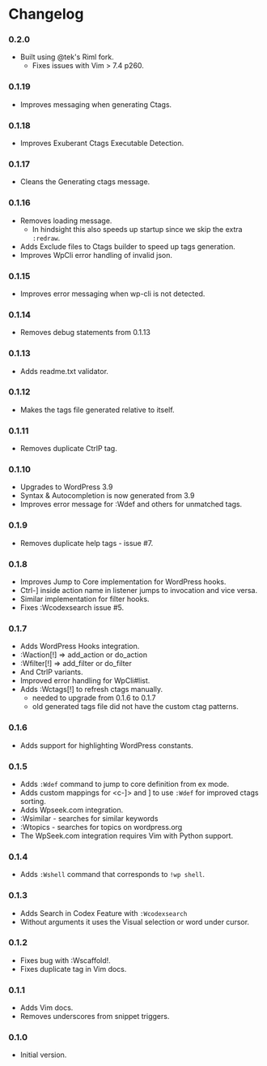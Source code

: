 # Changelog

### 0.2.0

* Built using @tek's Riml fork.
  * Fixes issues with Vim > 7.4 p260.

### 0.1.19

* Improves messaging when generating Ctags.

### 0.1.18

* Improves Exuberant Ctags Executable Detection.

### 0.1.17

* Cleans the Generating ctags message.

### 0.1.16

* Removes loading message.
  * In hindsight this also speeds up startup since we skip
    the extra `:redraw`.
* Adds Exclude files to Ctags builder to speed up tags generation.
* Improves WpCli error handling of invalid json.

### 0.1.15

* Improves error messaging when wp-cli is not detected.

### 0.1.14

* Removes debug statements from 0.1.13

### 0.1.13

* Adds readme.txt validator.

### 0.1.12

* Makes the tags file generated relative to itself.

### 0.1.11

* Removes duplicate CtrlP tag.

### 0.1.10

* Upgrades to WordPress 3.9
* Syntax & Autocompletion is now generated from 3.9
* Improves error message for :Wdef and others for unmatched tags.

### 0.1.9

* Removes duplicate help tags - issue #7.

### 0.1.8

* Improves Jump to Core implementation for WordPress hooks.
* Ctrl-] inside action name in listener jumps to invocation and vice
  versa.
* Similar implementation for filter hooks.
* Fixes :Wcodexsearch issue #5.

### 0.1.7

* Adds WordPress Hooks integration.
* :Waction[!] => add_action or do_action
* :Wfilter[!] => add_filter or do_filter
* And CtrlP variants.
* Improved error handling for WpCli#list.
* Adds :Wctags[!] to refresh ctags manually.
  * needed to upgrade from 0.1.6 to 0.1.7
  * old generated tags file did not have the custom ctag patterns.

### 0.1.6

* Adds support for highlighting WordPress constants.

### 0.1.5

* Adds `:Wdef` command to jump to core definition from ex mode.
* Adds custom mappings for <c-]> and <c-w>] to use `:Wdef` for improved
  ctags sorting.
* Adds Wpseek.com integration.
* :Wsimilar - searches for similar keywords
* :Wtopics - searches for topics on wordpress.org
* The WpSeek.com integration requires Vim with Python support.

### 0.1.4

* Adds `:Wshell` command that corresponds to `!wp shell`.

### 0.1.3

* Adds Search in Codex Feature with `:Wcodexsearch`
* Without arguments it uses the Visual selection or word under cursor.

### 0.1.2

* Fixes bug with :Wscaffold!.
* Fixes duplicate tag in Vim docs.

### 0.1.1

* Adds Vim docs.
* Removes underscores from snippet triggers.

### 0.1.0

* Initial version.
